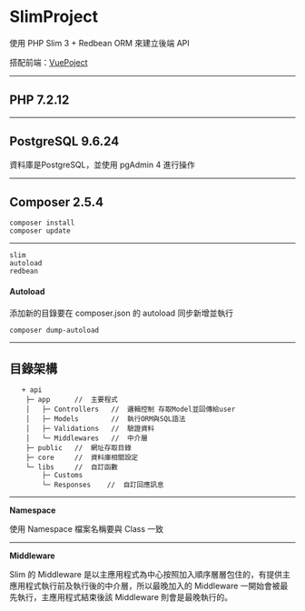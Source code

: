# SlimProject

使用 PHP Slim 3 + Redbean ORM 來建立後端 API

搭配前端：[VuePoject](https://github.com/tk50486yui/VueProject.git)

---
## PHP 7.2.12

---

## PostgreSQL 9.6.24

資料庫是PostgreSQL，並使用 pgAdmin 4 進行操作

---

## Composer 2.5.4
    composer install
    composer update
-----    
    slim
    autoload
    redbean

#### Autoload

添加新的目錄要在 composer.json 的 autoload 同步新增並執行

    composer dump-autoload

----

## 目錄架構
```    
   + api
    ├─ app      //  主要程式
    │   ├─ Controllers   //  邏輯控制 存取Model並回傳給user
    │   ├─ Models        //  執行ORM與SQL語法
    │   ├─ Validations   //  驗證資料
    │   └─ Middlewares   //  中介層      
    ├─ public   //  網址存取目錄    
    ├─ core     //  資料庫相關設定
    └─ libs     //  自訂函數
        ├─ Customs
        └─ Responses    //  自訂回應訊息

```


----

**Namespace**

使用 Namespace 檔案名稱要與 Class 一致

----

**Middleware**

Slim 的 Middleware 是以主應用程式為中心按照加入順序層層包住的，有提供主應用程式執行前及執行後的中介層，所以最晚加入的 Middleware 一開始會被最先執行，主應用程式結束後該 Middleware 則會是最晚執行的。